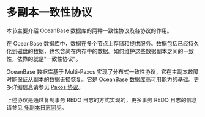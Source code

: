 # 多副本一致性协议

本节主要介绍 OceanBase 数据库的两种一致性协议及各协议的作用。

在 OceanBase 数据库中，数据在多个节点上存储和提供服务。数据包括已经持久化到磁盘的数据，也包含尚在内存中的数据。如何维护这些数据副本之间的一致性，依靠的就是"一致性协议"。

OceanBase 数据库基于 Multi-Paxos 实现了分布式一致性协议，它在主副本故障时能保证从副本的数据无损恢复。它是 OceanBase 数据库高可用能力的基础。更多详细信息请参见 [Paxos 协议](../../1000.high-data-reliability-and-availability/100.high-availability-architecture/500.paxos-protocol.md)。

上述协议是通过复制事务 REDO 日志的方式实现的，更多事务 REDO 日志的信息请参见 [多副本日志同步](../../1000.high-data-reliability-and-availability/100.high-availability-architecture/400.multi-replica-log-synchronization.md)。
